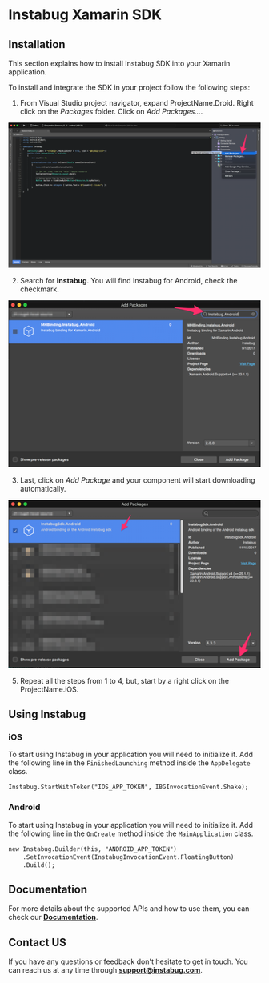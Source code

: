 # Instabug Xamarin SDK

## Installation

This section explains how to install Instabug SDK into your Xamarin application.

To install and integrate the SDK in your project follow the following steps:

1. From Visual Studio project navigator, expand ProjectName.Droid. Right click on the *Packages* folder. Click on *Add Packages...*.

![1](/<update_readme>/../assets/1.png?raw=true)

2. Search for **Instabug**. You will find Instabug for Android, check the checkmark.

![3](/<update_readme>/../assets/2.png?raw=true)

3. Last, click on *Add Package* and your component will start downloading automatically.

![4](/<update_readme>/../assets/3.png?raw=true)

5. Repeat all the steps from 1 to 4, but, start by a right click on the ProjectName.iOS.

## Using Instabug

### iOS
To start using Instabug in your application you will need to initialize it. Add the following line in the ```FinishedLaunching``` method inside the ```AppDelegate``` class.

```
Instabug.StartWithToken("IOS_APP_TOKEN", IBGInvocationEvent.Shake);
```

### Android
To start using Instabug in your application you will need to initialize it. Add the following line in the ```OnCreate``` method inside the ```MainApplication``` class.

```
new Instabug.Builder(this, "ANDROID_APP_TOKEN")
  	.SetInvocationEvent(InstabugInvocationEvent.FloatingButton)
  	.Build();
```

## Documentation
For more details about the supported APIs and how to use them, you can check our [**Documentation**](https://docs.instabug.com/docs/xamarin-overview).


## Contact US 
If you have any questions or feedback don't hesitate to get in touch. You can reach us at any time through **support@instabug.com**.

